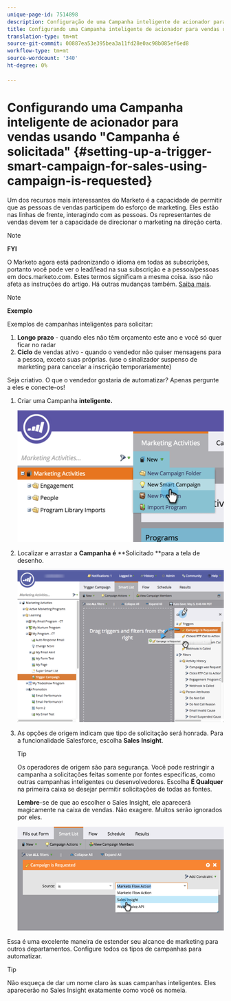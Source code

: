 ```yaml
---
unique-page-id: 7514898
description: Configuração de uma Campanha inteligente de acionador para vendas usando "Campanha é solicitada" - Documentos de marketing - Documentação do produto
title: Configurando uma Campanha inteligente de acionador para vendas usando "Campanha é solicitada"
translation-type: tm+mt
source-git-commit: 00887ea53e395bea3a11fd28e0ac98b085ef6ed8
workflow-type: tm+mt
source-wordcount: '340'
ht-degree: 0%

---
```



# Configurando uma Campanha inteligente de acionador para vendas usando &quot;Campanha é solicitada&quot; {#setting-up-a-trigger-smart-campaign-for-sales-using-campaign-is-requested}

Um dos recursos mais interessantes do Marketo é a capacidade de permitir que as pessoas de vendas participem do esforço de marketing. Eles estão nas linhas de frente, interagindo com as pessoas. Os representantes de vendas devem ter a capacidade de direcionar o marketing na direção certa.

>[!NOTE]
>
>**FYI**
>
>O Marketo agora está padronizando o idioma em todas as subscrições, portanto você pode ver o lead/lead na sua subscrição e a pessoa/pessoas em docs.marketo.com. Estes termos significam a mesma coisa. isso não afeta as instruções do artigo. Há outras mudanças também. [Saiba mais](http://docs.marketo.com/display/DOCS/Updates+to+Marketo+Terminology).

>[!NOTE]
>
>**Exemplo**
>
>Exemplos de campanhas inteligentes para solicitar:
>
>1. **Longo prazo** - quando eles não têm orçamento este ano e você só quer ficar no radar
>1. **Ciclo** de vendas ativo - quando o vendedor não quiser mensagens para a pessoa, exceto suas próprias. (use o sinalizador suspenso de marketing para cancelar a inscrição temporariamente)

>
>
Seja criativo. O que o vendedor gostaria de automatizar? Apenas pergunte a eles e conecte-os!

1. Criar uma Campanha **inteligente.**

   ![](assets/image2015-5-20-16-3a3-3a25.png)

1. Localizar e arrastar a **Campanha** **é** **Solicitado **para a tela de desenho.

   ![](assets/campaignfilterdrag.png)

1. As opções de origem indicam que tipo de solicitação será honrada. Para a funcionalidade Salesforce, escolha **Sales** **Insight**.

   >[!TIP]
   >
   >Os operadores de origem são para segurança. Você pode restringir a campanha a solicitações feitas somente por fontes específicas, como outras campanhas inteligentes ou desenvolvedores. Escolha **É Qualquer** na primeira caixa se desejar permitir solicitações de todas as fontes.
   >
   >
   >**Lembre**-se de que ao escolher o Sales Insight, ele aparecerá magicamente na caixa de vendas. Não exagere. Muitos serão ignorados por eles.

   ![](assets/image2015-5-20-17-3a56-3a56.png)

Essa é uma excelente maneira de estender seu alcance de marketing para outros departamentos. Configure todos os tipos de campanhas para automatizar.

>[!TIP]
>
>Não esqueça de dar um nome claro às suas campanhas inteligentes. Eles aparecerão no Sales Insight exatamente como você os nomeia.

